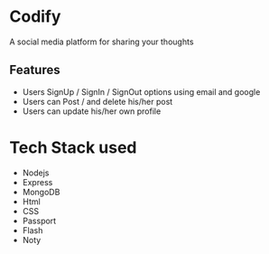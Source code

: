 # Codify
A social media platform for sharing your thoughts 

## Features
* Users SignUp / SignIn / SignOut options using email and google 
* Users can Post / and delete his/her post
* Users can update his/her own profile

# Tech Stack used
* Nodejs
* Express
* MongoDB
* Html
* CSS
* Passport
* Flash
* Noty
